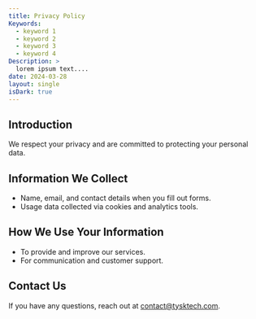 ```yaml
---
title: Privacy Policy
Keywords:
  - keyword 1
  - keyword 2
  - keyword 3
  - keyword 4
Description: >
  lorem ipsum text....
date: 2024-03-28
layout: single
isDark: true
---
```


## Introduction
We respect your privacy and are committed to protecting your personal data.

## Information We Collect
- Name, email, and contact details when you fill out forms.
- Usage data collected via cookies and analytics tools.

## How We Use Your Information
- To provide and improve our services.
- For communication and customer support.

## Contact Us
If you have any questions, reach out at [contact@tysktech.com](mailto:contact@tysktech.com).
